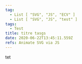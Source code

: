 ```yaml
---
tag:
  - List [ "SVG", "JS", "ECV" ]
  - List [ "SVG", "JS", "test" ]
tags:
  - Test
title: titre tasgs
date: 2020-06-22T13:45:11.559Z
refs: Animate SVG via JS
---
```

tet